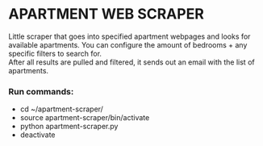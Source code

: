# APARTMENT WEB SCRAPER
Little scraper that goes into specified apartment webpages and looks for available apartments. You can configure the amount of bedrooms + any specific filters to search for.  
After all results are pulled and filtered, it sends out an email with the list of apartments.

### Run commands:
- cd ~/apartment-scraper/
- source apartment-scraper/bin/activate
- python apartment-scraper.py
- deactivate
